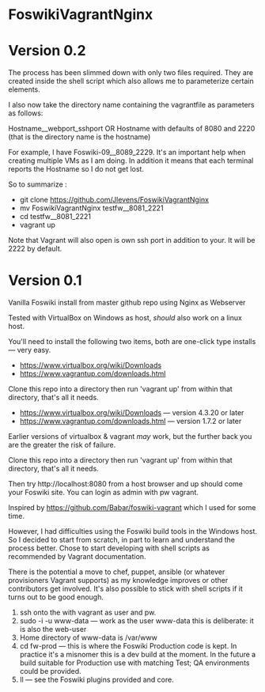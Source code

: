 # FoswikiVagrantNginx

Version 0.2
===========
The process has been slimmed down with only two files required. They are created inside the shell script which also allows me to parameterize certain elements.
 
I also now take the directory name containing the vagrantfile as parameters as follows:
 
Hostname__webport_sshport
OR
Hostname    with defaults of 8080 and 2220 (that is the directory name is the hostname)
 
For example, I have Foswiki-09__8089_2229. It's an important help when creating multiple VMs as I am doing. In addition it means that each terminal reports the Hostname so I do not get lost.

So to summarize :
   * git clone https://github.com/Jlevens/FoswikiVagrantNginx
   * mv FoswikiVagrantNginx testfw__8081_2221
   * cd testfw__8081_2221
   * vagrant up

Note that Vagrant will also open is own ssh port in addition to your. It will be 2222 by default.

Version 0.1
===========

Vanilla Foswiki install from master github repo using Nginx as Webserver

Tested with VirtualBox on Windows as host, *should* also work on a linux host.

You'll need to install the following two items, both are one-click type installs &mdash; very easy.
   * https://www.virtualbox.org/wiki/Downloads
   * https://www.vagrantup.com/downloads.html

Clone this repo into a directory then run 'vagrant up' from within that directory, that's all it needs.
   * https://www.virtualbox.org/wiki/Downloads &mdash; version 4.3.20 or later
   * https://www.vagrantup.com/downloads.html &mdash; version 1.7.2 or later

Earlier versions of virtualbox & vagrant *may* work, but the further back you are the greater the risk of failure.

Clone this repo into a directory then run 'vagrant up' from within that directory, that's all it needs.

Then try http://localhost:8080 from a host browser and up should come your Foswiki site. You can login as admin with pw vagrant.
  
Inspired by https://github.com/Babar/foswiki-vagrant which I used for some time.

However, I had difficulties using the Foswiki build tools in the Windows host. So I decided to start from scratch, in part to learn and understand the process better. Chose to start developing with shell scripts as recommended by Vagrant documentation.

There is the potential a move to chef, puppet, ansible (or whatever provisioners Vagrant supports) as my knowledge improves or other contributors get involved. It's also possible to stick with shell scripts if it turns out to be good enough.
   1. ssh onto the with vagrant as user and pw.
   2. sudo -i -u www-data    &mdash; work as the user www-data this is deliberate: it is also the web-user
   3. Home directory of www-data is /var/www
   4. cd fw-prod      &mdash; this is where the Foswiki Production code is kept. In practice it's a misnomer this is a dev build at the moment. In the future a build suitable for Production use with matching Test; QA environments could be provided.
   5. ll  &mdash; see the Foswiki plugins provided and core.
